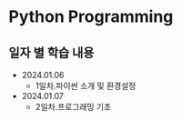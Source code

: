 Python Programming
=============

일자 별 학습 내용
-------------
- 2024.01.06   
    - 1일차.파이썬 소개 및 환경설정   
- 2024.01.07   
    - 2일차.프로그래밍 기초   